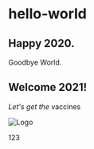 # hello-world
## Happy 2020.  
Goodbye World.  

## Welcome 2021!
*Let's get the* vaccines

![Logo](https://markdown-here.com/img/icon256.png)
<html>123<html>
